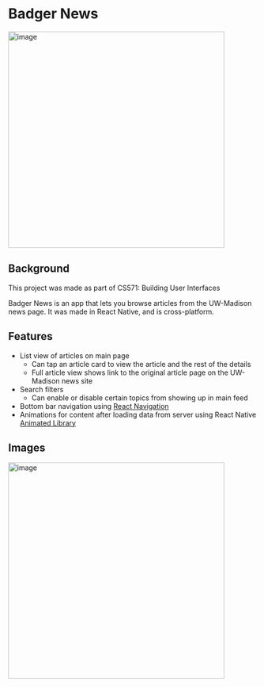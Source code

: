 # Badger News
<img width="437" alt="image" src="https://github.com/user-attachments/assets/3b05d792-cad3-457f-a1bd-de7890105886" />

## Background
This project was made as part of CS571: Building User Interfaces

Badger News is an app that lets you browse articles from the UW-Madison news page. It was made in React Native, and is cross-platform.

## Features
* List view of articles on main page
  * Can tap an article card to view the article and the rest of the details
  * Full article view shows link to the original article page on the UW-Madison news site
* Search filters
  * Can enable or disable certain topics from showing up in main feed
* Bottom bar navigation using [React Navigation](https://reactnavigation.org)
* Animations for content after loading data from server using React Native [Animated Library](https://reactnative.dev/docs/animated)

## Images
<img width="437" alt="image" src="https://github.com/user-attachments/assets/06add3d9-7cd2-46ce-af19-0533bea01ba2" />
